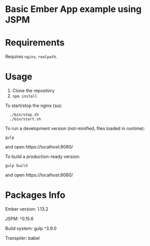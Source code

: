 Basic Ember App example using JSPM
==========

Requirements
===========

Requires `nginx`, `realpath`.

Usage
=====

1. Clone the repository
2. `npm install`

To start/stop the nginx (su):

```
  ./bin/stop.sh
  ./bin/start.sh
```

To run a development version (not-minified, files loaded in runtime):

    gulp

and open https://localhost:8080/

To build a production-ready version:

    gulp build

and open https://localhost:8080/

Packages Info
=============

Ember version: 1.13.2

JSPM: ^0.15.6

Build system: gulp ^3.9.0

Transpiler: babel
